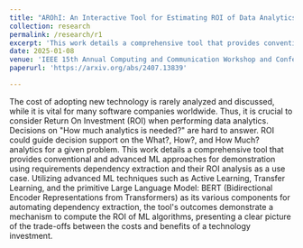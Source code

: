 ```yaml
---
title: "AROhI: An Interactive Tool for Estimating ROI of Data Analytics"
collection: research
permalink: /research/r1
excerpt: 'This work details a comprehensive tool that provides conventional and advanced ML approaches for demonstration using requirements dependency extraction and their ROI analysis as use case.'
date: 2025-01-08
venue: 'IEEE 15th Annual Computing and Communication Workshop and Conference (CCWC), Las Vegas, USA'
paperurl: 'https://arxiv.org/abs/2407.13839'

---
```

The cost of adopting new technology is rarely analyzed and discussed, while it is vital for many software companies worldwide. Thus, it is crucial to consider Return On Investment (ROI) when performing data analytics. Decisions on "How much analytics is needed?" are hard to answer. ROI could guide decision support on the What?, How?, and How Much? analytics for a given problem. This work details a comprehensive tool that provides conventional and advanced ML approaches for demonstration using requirements dependency extraction and their ROI analysis as a use case. Utilizing advanced ML techniques such as Active Learning, Transfer Learning, and the primitive Large Language Model: BERT (Bidirectional Encoder Representations from Transformers) as its various components for automating dependency extraction, the tool's outcomes demonstrate a mechanism to compute the ROI of ML algorithms, presenting a clear picture of the trade-offs between the costs and benefits of a technology investment.

